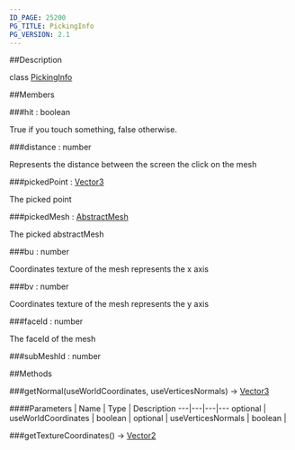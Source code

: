 ```yaml
---
ID_PAGE: 25200
PG_TITLE: PickingInfo
PG_VERSION: 2.1
---
```

##Description

class [PickingInfo](/classes/2.2/PickingInfo)



##Members

###hit : boolean

True if you touch something, false otherwise.

###distance : number

Represents the distance between the screen the click on the mesh

###pickedPoint : [Vector3](/classes/2.2/Vector3)

The picked point

###pickedMesh : [AbstractMesh](/classes/2.2/AbstractMesh)

The picked abstractMesh

###bu : number

Coordinates texture of the mesh represents the x axis

###bv : number

Coordinates texture of the mesh represents the y axis

###faceId : number

The faceId of the mesh

###subMeshId : number



##Methods

###getNormal(useWorldCoordinates, useVerticesNormals) &rarr; [Vector3](/classes/2.2/Vector3)



####Parameters
 | Name | Type | Description
---|---|---|---
optional | useWorldCoordinates | boolean | 
optional | useVerticesNormals | boolean | 

###getTextureCoordinates() &rarr; [Vector2](/classes/2.2/Vector2)


